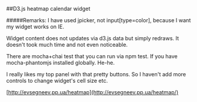 ##D3.js heatmap calendar widget

#####Remarks:
I have used jpicker, not input[type=color], because I want my widget works on IE.

Widget content does not updates via d3.js data but simply redraws. It doesn't took
much time and not even noticeable.

There are mocha+chai test that you can run via npm test.
If you have mocha-phantomjs installed globally.
He-he.

I really likes my top panel with that pretty buttons. So I haven't add more controls
to change widget's cell size etc.

[http://evsegneev.pp.ua/heatmap](http://evsegneev.pp.ua/heatmap/) 
